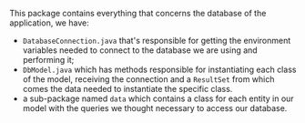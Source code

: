 This package contains everything that concerns the database of the application, we have:
* `DatabaseConnection.java` that's responsible for getting the environment variables needed to connect to the database we are using and performing it;
* `DbModel.java` which has methods responsible for instantiating each class of the model, receiving the connection and a `ResultSet` from which comes the data needed to instantiate the specific class.
* a sub-package named `data` which contains a class for each entity in our model with the queries we thought necessary to access our database.
 